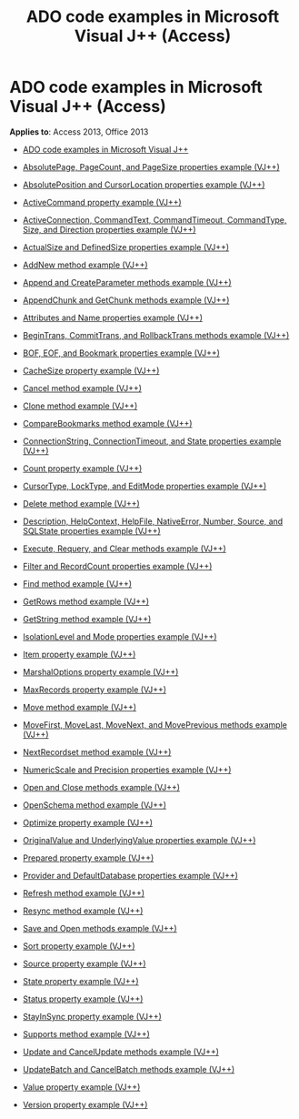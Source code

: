 ﻿---
title: ADO code examples in Microsoft Visual J++ (Access)
TOCTitle: ADO code examples in Microsoft Visual J++
ms:assetid: b2f21994-3e30-4169-8c90-66b0f0d9c925
ms:mtpsurl: https://msdn.microsoft.com/library/JJ249854(v=office.15)
ms:contentKeyID: 48547184
ms.date: 09/18/2015
mtps_version: v=office.15
---

# ADO code examples in Microsoft Visual J++ (Access)


**Applies to**: Access 2013, Office 2013

  - [ADO code examples in Microsoft Visual J++](ado-code-examples-in-microsoft-visual-j.md)

  - [AbsolutePage, PageCount, and PageSize properties example (VJ++)](absolutepage-pagecount-and-pagesize-properties-example-vj.md)

  - [AbsolutePosition and CursorLocation properties example (VJ++)](absoluteposition-and-cursorlocation-properties-example-vj.md)

  - [ActiveCommand property example (VJ++)](activecommand-property-example-vj.md)

  - [ActiveConnection, CommandText, CommandTimeout, CommandType, Size, and Direction properties example (VJ++)](activeconnection-commandtext-commandtimeout-commandtype-size-and-direction-properties-example-vj.md)

  - [ActualSize and DefinedSize properties example (VJ++)](actualsize-and-definedsize-properties-example-vj.md)

  - [AddNew method example (VJ++)](addnew-method-example-vj.md)

  - [Append and CreateParameter methods example (VJ++)](append-and-createparameter-methods-example-vj.md)

  - [AppendChunk and GetChunk methods example (VJ++)](appendchunk-and-getchunk-methods-example-vj.md)

  - [Attributes and Name properties example (VJ++)](attributes-and-name-properties-example-vj.md)

  - [BeginTrans, CommitTrans, and RollbackTrans methods example (VJ++)](begintrans-committrans-and-rollbacktrans-methods-example-vj.md)

  - [BOF, EOF, and Bookmark properties example (VJ++)](bof-eof-and-bookmark-properties-example-vj.md)

  - [CacheSize property example (VJ++)](cachesize-property-example-vj.md)

  - [Cancel method example (VJ++)](cancel-method-example-vj.md)

  - [Clone method example (VJ++)](clone-method-example-vj.md)

  - [CompareBookmarks method example (VJ++)](comparebookmarks-method-example-vj.md)

  - [ConnectionString, ConnectionTimeout, and State properties example (VJ++)](connectionstring-connectiontimeout-and-state-properties-example-vj.md)

  - [Count property example (VJ++)](count-property-example-vj.md)

  - [CursorType, LockType, and EditMode properties example (VJ++)](cursortype-locktype-and-editmode-properties-example-vj.md)

  - [Delete method example (VJ++)](delete-method-example-vj.md)

  - [Description, HelpContext, HelpFile, NativeError, Number, Source, and SQLState properties example (VJ++)](description-helpcontext-helpfile-nativeerror-number-source-and-sqlstate-properties-example-vj.md)

  - [Execute, Requery, and Clear methods example (VJ++)](execute-requery-and-clear-methods-example-vj.md)

  - [Filter and RecordCount properties example (VJ++)](filter-and-recordcount-properties-example-vj.md)

  - [Find method example (VJ++)](find-method-example-vj.md)

  - [GetRows method example (VJ++)](getrows-method-example-vj.md)

  - [GetString method example (VJ++)](getstring-method-example-vj.md)

  - [IsolationLevel and Mode properties example (VJ++)](isolationlevel-and-mode-properties-example-vj.md)

  - [Item property example (VJ++)](item-property-example-vj.md)

  - [MarshalOptions property example (VJ++)](marshaloptions-property-example-vj.md)

  - [MaxRecords property example (VJ++)](maxrecords-property-example-vj.md)

  - [Move method example (VJ++)](move-method-example-vj.md)

  - [MoveFirst, MoveLast, MoveNext, and MovePrevious methods example (VJ++)](movefirst-movelast-movenext-and-moveprevious-methods-example-vj.md)

  - [NextRecordset method example (VJ++)](nextrecordset-method-example-vj.md)

  - [NumericScale and Precision properties example (VJ++)](numericscale-and-precision-properties-example-vj.md)

  - [Open and Close methods example (VJ++)](open-and-close-methods-example-vj.md)

  - [OpenSchema method example (VJ++)](openschema-method-example-vj.md)

  - [Optimize property example (VJ++)](optimize-property-example-vj.md)

  - [OriginalValue and UnderlyingValue properties example (VJ++)](originalvalue-and-underlyingvalue-properties-example-vj.md)

  - [Prepared property example (VJ++)](prepared-property-example-vj.md)

  - [Provider and DefaultDatabase properties example (VJ++)](provider-and-defaultdatabase-properties-example-vj.md)

  - [Refresh method example (VJ++)](refresh-method-example-vj.md)

  - [Resync method example (VJ++)](resync-method-example-vj.md)

  - [Save and Open methods example (VJ++)](save-and-open-methods-example-vj.md)

  - [Sort property example (VJ++)](sort-property-example-vj.md)

  - [Source property example (VJ++)](source-property-example-vj.md)

  - [State property example (VJ++)](state-property-example-vj.md)

  - [Status property example (VJ++)](status-property-example-vj.md)

  - [StayInSync property example (VJ++)](stayinsync-property-example-vj.md)

  - [Supports method example (VJ++)](supports-method-example-vj.md)

  - [Update and CancelUpdate methods example (VJ++)](update-and-cancelupdate-methods-example-vj.md)

  - [UpdateBatch and CancelBatch methods example (VJ++)](updatebatch-and-cancelbatch-methods-example-vj.md)

  - [Value property example (VJ++)](value-property-example-vj.md)

  - [Version property example (VJ++)](version-property-example-vj.md)

